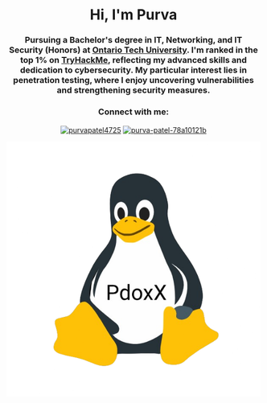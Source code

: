 <h1 align="center" class="anton-sc-regular">Hi, I'm Purva</h1>
<h3 align="center">Pursuing a Bachelor's degree in IT, Networking, and IT Security (Honors) at <a href="https://ontariotechu.ca/" target="_blank" rel="noreferrer">Ontario Tech University</a>. I'm ranked in the top 1% on <a href="https://tryhackme.com/p/ParadoxCanDoxX" target="_blank" rel="noreferrer">TryHackMe</a>, reflecting my advanced skills and dedication to cybersecurity. My particular interest lies in penetration testing, where I enjoy uncovering vulnerabilities and strengthening security measures.</h3>

<h3 align="center">Connect with me:</h3>
<p align="center">
<a href="https://twitter.com/purvapatel4725" target="blank"><img align="center" src="https://raw.githubusercontent.com/rahuldkjain/github-profile-readme-generator/master/src/images/icons/Social/twitter.svg" alt="purvapatel4725" height="30" width="40" /></a>
<a href="https://linkedin.com/in/purva-patel-78a10121b" target="blank"><img align="center" src="https://raw.githubusercontent.com/rahuldkjain/github-profile-readme-generator/master/src/images/icons/Social/linked-in-alt.svg" alt="purva-patel-78a10121b" height="30" width="40" /></a>
</p>

![Purva](assets/img/logo.png)
